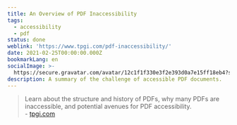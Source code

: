```yaml
---
title: An Overview of PDF Inaccessibility
tags:
  - accessibility
  - pdf
status: done
weblink: 'https://www.tpgi.com/pdf-inaccessibility/'
date: 2021-02-25T00:00:00.000Z
bookmarkLang: en
socialImage: >-
  https://secure.gravatar.com/avatar/12c1f1f330e3f2e393d0a7e15ff18eb4?s=96&d=mm&r=g
description: A summary of the challenge of accessible PDF documents.
---
```

<blockquote>Learn about the structure and history of PDFs, why many PDFs are inaccessible, and potential avenues for PDF accessibility.<footer>- <a href="https://www.tpgi.com/pdf-inaccessibility/">tpgi.com</a></footer></blockquote>
